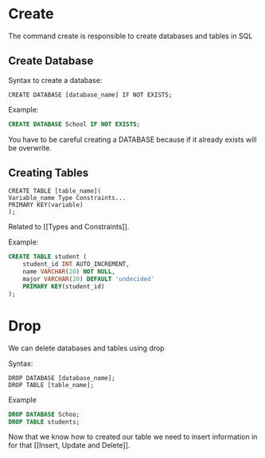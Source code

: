# Create

The command create is responsible to create databases and tables in SQL

## Create Database

Syntax to create a database:

```
CREATE DATABASE [database_name] IF NOT EXISTS;
```

Example:

```SQL
CREATE DATABASE School IF NOT EXISTS;
```

You have to be careful creating a DATABASE because if it already exists will be overwrite.

## Creating Tables

```
CREATE TABLE [table_name](
Variable_name Type Constraints...
PRIMARY KEY(variable)
);
```

Related to [[Types and Constraints]].

Example:

```SQL
CREATE TABLE student (
	student_id INT AUTO_INCREMENT,
    name VARCHAR(20) NOT NULL,
    major VARCHAR(20) DEFAULT 'undecided'
    PRIMARY KEY(student_id)
);
```

# Drop

We can delete databases and tables using drop

Syntax:

```
DROP DATABASE [database_name];
DROP TABLE [table_name];
```

Example

```SQL
DROP DATABASE Schoo; 
DROP TABLE students;
```


Now that we know how to created our table we need to insert information in for that  [[Insert, Update and Delete]].
